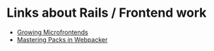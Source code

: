 # Links about Rails / Frontend work

* [Growing Microfrontends](https://martinfowler.com/articles/micro-frontends.html)
* [Mastering Packs in Webpacker](https://prathamesh.tech/2019/09/24/mastering-packs-in-webpacker/)